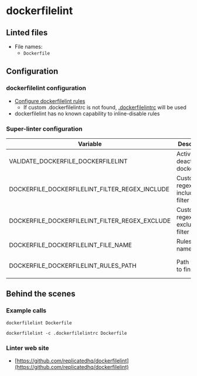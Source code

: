 <!-- markdownlint-disable MD033 MD041 -->
<!-- Generated by .automation/build.py, please do not update manually -->
# dockerfilelint

## Linted files

- File names:
  - `Dockerfile`

## Configuration

### dockerfilelint configuration

- [Configure dockerfilelint rules](https://github.com/replicatedhq/dockerfilelint#configuring)
  - If custom .dockerfilelintrc is not found, [.dockerfilelintrc](https://github.com/nvuillam/super-linter/tree/POC_RefactorInPython/TEMPLATES/.dockerfilelintrc) will be used
- dockerfilelint has no known capability to inline-disable rules

### Super-linter configuration

| Variable | Description | Default value |
| ----------------- | -------------- | -------------- |
| VALIDATE_DOCKERFILE_DOCKERFILELINT | Activate or deactivate dockerfilelint | `true` |
| DOCKERFILE_DOCKERFILELINT_FILTER_REGEX_INCLUDE | Custom regex including filter |  |
| DOCKERFILE_DOCKERFILELINT_FILTER_REGEX_EXCLUDE | Custom regex excluding filter |  |
| DOCKERFILE_DOCKERFILELINT_FILE_NAME | Rules file name | `.dockerfilelintrc` |
| DOCKERFILE_DOCKERFILELINT_RULES_PATH | Path where to find rules | Workspace folder, then super-linter default rules |

## Behind the scenes

### Example calls

```shell
dockerfilelint Dockerfile
```

```shell
dockerfilelint -c .dockerfilelintrc Dockerfile
```

### Linter web site
- [https://github.com/replicatedhq/dockerfilelint](https://github.com/replicatedhq/dockerfilelint)

